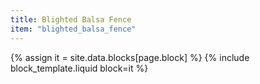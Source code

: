```yaml
---
title: Blighted Balsa Fence
item: "blighted_balsa_fence"
---
```


{% assign it = site.data.blocks[page.block] %}
{% include block_template.liquid block=it %}

